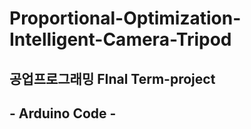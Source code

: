 # Proportional-Optimization-Intelligent-Camera-Tripod


## 공업프로그래밍 FInal Term-project 
## - Arduino Code - 
